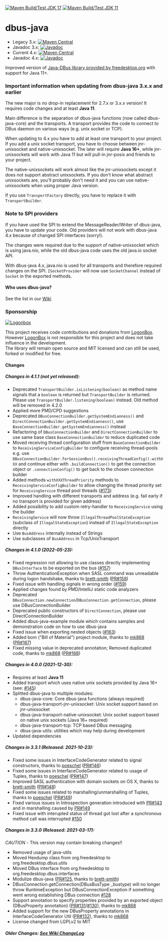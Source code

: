 [![Maven Build/Test JDK 17](https://github.com/hypfvieh/dbus-java/actions/workflows/maven_jdk17.yml/badge.svg)](https://github.com/hypfvieh/dbus-java/actions/workflows/maven_jdk17.yml) [![Maven Build/Test JDK 11](https://github.com/hypfvieh/dbus-java/actions/workflows/maven_jdk11.yml/badge.svg)](https://github.com/hypfvieh/dbus-java/actions/workflows/maven_jdk11.yml)
# dbus-java
 - Legacy 3.x: [![Maven Central](https://maven-badges.herokuapp.com/maven-central/com.github.hypfvieh/dbus-java/badge.svg)](https://maven-badges.herokuapp.com/maven-central/com.github.hypfvieh/dbus-java)
 - Javadoc 3.x: [![Javadoc](https://javadoc.io/badge2/com.github.hypfvieh/dbus-java/javadoc.svg)](https://javadoc.io/doc/com.github.hypfvieh/dbus-java)
 - Current 4.x: [![Maven Central](https://maven-badges.herokuapp.com/maven-central/com.github.hypfvieh/dbus-java-core/badge.svg)](https://maven-badges.herokuapp.com/maven-central/com.github.hypfvieh/dbus-java-core)
 - Javadoc 4.x: [![Javadoc](https://javadoc.io/badge2/com.github.hypfvieh/dbus-java-core/javadoc.svg)](https://javadoc.io/doc/com.github.hypfvieh/dbus-java-core)

Improved version of [Java-DBus library provided by freedesktop.org](https://dbus.freedesktop.org/doc/dbus-java/) with support for Java 11+. 

### Important information when updating from dbus-java 3.x.x and earlier

The new major is no drop-in replacement for 2.7.x or 3.x.x version!
It requires code changes and at least **Java 11**.

Main difference is the separation of dbus-java functions (now called dbus-java-core) and the transports.
A transport provides the code to connect to DBus daemon on various ways (e.g. unix socket or TCP).

When updating to 4.x you have to add at least one transport to your project.
If you add a unix socket transport, you have to choose between jnr-unixsocket and native-unixsocket.
The later will require **Java 16+**, while jnr-unixsockets will work with Java 11 but will pull-in jnr-posix and friends to your project.

The native-unixsockets will work almost like the jnr-unixsockets except it does not support abstract unixsockets.
If you don't know what abstract unixsockets are, you'll probably don't need it and you can use native-unixsockets when using proper Java version.

If you use ```TransportFactory``` directly, you have to replace it with ```TransportBuilder```.

### Note to SPI providers
If you have used the SPI to extend the MessageReader/Writer of dbus-java, you have to update your code.
Old providers will not work with dbus-java 4.x because of changed SPI interfaces (sorry!).

The changes were required due to the support of native-unixsocket which is using java.nio, while the old dbus-java code
uses the old java.io socket API.

With dbus-java 4.x, java.nio is used for all transports and therefore required changes on the SPI.
```ISocketProvider``` will now use ```SocketChannel``` instead of ```Socket``` in the exported methods.

#### Who uses dbus-java?
See the list in our [Wiki](https://github.com/hypfvieh/dbus-java/wiki)

### Sponsorship
[![Logonbox](.github/lb-logo.png "LogonBox")](https://www.logonbox.com)  

This project receives code contributions and donations from [LogonBox](https://www.logonbox.com).     
However [LogonBox](https://www.logonbox.com) is not responsible for this project and does not take influence in the development.  
The library will remain open source and MIT licensed and can still be used, forked or modified for free.

#### Changes

##### Changes in 4.1.1 (not yet released):
   - Deprecated `TransportBuilder.isListening(boolean)` as method name signals that a `boolean` is returned but `TransportBuilder` is returned. Please use `TransportBuilder.listening(boolean)` instead. Old method will be removed in 4.2.0
   - Applied more PMD/CPD suggestions
   - Deprecated `DBusConnectionBuilder.getSystemEndianness()` and `DirectConnectionBuilder.getSystemEndianness()`, use `BaseConnectionBuilder.getSystemEndianness()` instead
   - Refactoring of `DBusConnectionBuilder` and `DirectConnectionBuilder` to use same base class `BaseConnectionBuilder` to reduce duplicated code
   - Moved receiving thread configuration stuff from `BaseConnectionBuilder` to `ReceivingServiceConfigBuilder`
     to configure receiving thread-pools e.g. use `DBusConnectionBuilder.forSessionBus().receivingThreadConfig().withXXX` and continue either with `.buildConnection()` 
     to get the connection object or `.connectionConfig()` to get back to the chosen connection builder
   - Added methods `withXXXThreadPriority` methods to `ReceivingServiceConfigBuilder` to allow changing the thread priority set for `ReceivingService` thread pool threads  ([#173](https://github.com/hypfvieh/dbus-java/issues/173))
   - Improved handling with different transports and address (e.g. fail early if no transport is provided for given address)
   - Added possibility to add custom retry-handler to `ReceivingService` using the builder
   - `ReceivingService` will now throw `IllegalThreadPoolStateException` (subclass of `IllegalStateException`) instead of `IllegalStateException` directly
   - Use `BusAddress` internally instead of Strings
   - Use subclasses of `BusAddress` in Tcp/UnixTransport
   
##### Changes in 4.1.0 (2022-05-23):
   - Fixed regression not allowing to use classes directly implementing `DBusInterface` to be exported on the bus ([#157](https://github.com/hypfvieh/dbus-java/issues/157))
   - Throw AuthenticationException when SASL command was unreadable during logon handshake, thanks to [brett-smith](https://github.com/brett-smith) ([PR#158](https://github.com/hypfvieh/dbus-java/issues/158))
   - Fixed issue with handling signals in wrong order ([#159](https://github.com/hypfvieh/dbus-java/issues/159))
   - Applied changes found by PMD/IntelliJ static code analyzers
   - Deprecated `DBusConnection.newConnection`/`DBusConnection.getConnection`, please use DBusConnectionBuilder
   - Deprecated public constructors of `DirectConnection`, please use DirectConnectionBuilder
   - Added dbus-java-example module which contains samples and demonstration code on how to use dbus-java
   - Fixed issue when exporting nested objects ([#163](https://github.com/hypfvieh/dbus-java/issues/163))
   - Added bom ("Bill of Material") project module, thanks to [mk868](https://github.com/mk868) ([PR#167](https://github.com/hypfvieh/dbus-java/issues/167))
   - Fixed missing value in deprecated annotation; Removed duplicated code, thanks to [mk868](https://github.com/mk868) ([PR#168](https://github.com/hypfvieh/dbus-java/issues/168))
   
##### Changes in 4.0.0 (2021-12-30):
   - Requires at least **Java 11**
   - Added transport which uses native unix sockets provided by Java 16+ (see: [#145](https://github.com/hypfvieh/dbus-java/issues/145))
   - Splitted dbus-java to multiple modules:
      - dbus-java-core: Core dbus-java functions (always required)
      - dbus-java-transport-jnr-unixsocket: Unix socket support based on jnr-unixsocket
      - dbus-java-transport-native-unixsocket: Unix socket support based on native unix sockets (Java 16+ required)
      - dbus-java-transport-tcp: TCP based DBus messaging
      - dbus-java-utils: utilities which may help during development
   - Updated dependencies

##### Changes in 3.3.1 (Released: 2021-10-23):
   - Fixed some issues in InterfaceCodeGenerator related to signal constructors, thanks to [poeschel](https://github.com/poeschel) ([PR#146](https://github.com/hypfvieh/dbus-java/pull/146))
   - Fixed some issues in InterfaceCodeGenerator related to usage of Tuples, thanks to [poeschel](https://github.com/poeschel) ([PR#147](https://github.com/hypfvieh/dbus-java/pull/147))
   - Improved SASL authentication with domain sockets on OS X, thanks to [brett-smith](https://github.com/brett-smith) ([PR#148](https://github.com/hypfvieh/dbus-java/pull/148))
   - Fixed some issues related to marshalling/unmarshalling of Tuples, thanks to [poeschel](https://github.com/poeschel) ([PR#149](https://github.com/hypfvieh/dbus-java/pull/149))
   - Fixed various issues in Introspection generation introduced with [PR#143](https://github.com/hypfvieh/dbus-java/pull/143) and in marshalling caused by  [PR#149](https://github.com/hypfvieh/dbus-java/pull/149)
   - Fixed issue with interupted status of thread got lost after a synchronous method call was interrupted [#150](https://github.com/hypfvieh/dbus-java/issues/150)
   
##### Changes in 3.3.0 (Released: 2021-03-17):
  *CAUTION* - This version may contain breaking changes!!
  - Removed usage of java-utils
  - Moved Hexdump class from org.freedesktop to org.freedesktop.dbus.utils
  - Moved DBus interface from org.freedesktop to org.freedesktop.dbus.interfaces
  - Modulize dbus-java ([PR#125](https://github.com/hypfvieh/dbus-java/pull/125), thanks to [brett-smith](https://github.com/brett-smith))
  - DBusConnection.getConnection(DBusBusType _bustype) will no longer throw RuntimeException but DBusConnectionException if something went wrong establishing DBus connection [#128](https://github.com/hypfvieh/dbus-java/issues/128)
  - Support annotation to specify properties provided by an exported object (DBusProperty annotation) ([PR#131](https://github.com/hypfvieh/dbus-java/pull/131)/[#130](https://github.com/hypfvieh/dbus-java/issues/130)), thanks to [mk868](https://github.com/mk868)
  - Added support for the new DBusProperty annotations in InterfaceCodeGenerator Util ([PR#132](https://github.com/hypfvieh/dbus-java/pull/132)), thanks to [mk868](https://github.com/mk868)
  - License changed from LGPLv2 to MIT

##### Older Changes: [See Wiki ChangeLog](https://github.com/hypfvieh/dbus-java/wiki/Changelog)

